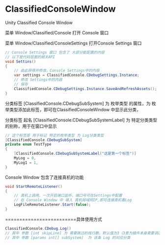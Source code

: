 # ClassifiedConsoleWindow
Unity Classified Console Window

菜单 Window/Classified/Console 打开 Console 窗口

菜单 Window/Classified/ConsoleSettings 打开Console Settings 窗口

``` C#
// Console Settings 窗口 包含了 大部分能配置的内容
// 以下是代码层面的相关API
void Settins()
{
    // 由此获得并修改，Console Settings中的内容
    var settings = ClassifiedConsole.CDebugSettings.Instance;
    // 修改 Settings中的内容
    // 保存
    ClassifiedConsole.CDebugSettings.Instance.SaveAndRefreshAssets();
}
```

分类标签 [ClassifiedConsole.CDebugSubSystem] 为 枚举类型 的属性，为 枚举类型添加此标签，即可在ClassifiedConsoleWindow 中显示此分类，

分类标签 起名 [ClassifiedConsole.CDebugSubSystemLabel] 为 特定分类类型的别称，用于在窗口中显示

``` C#
// 这个标签是 用于标记 特定的枚举类型 为 Log分类类型
[ClassifiedConsole.CDebugSubSystem]
private enum TestType
{
    [ClassifiedConsole.CDebugSubSystemLabel("这是第一个标签")]
    MyLog = 0,
    MyLog1 = 1,
}
```

Console Window 包含了连接真机的功能

``` C#
void StartRemoteListener()
{
    // 真机上调用，一次开启端口监听，端口号可在Settings中配置
    // 在 Console Window 中 填入 真机局域网IP,即可连接真机看Log
    LogFileRemoteListener.Start(false);
}
```



=========================具体使用方式

``` C#
ClassifiedConsole.CDebug.Log()
// 其中 参数 [int skipLine] 为 需要跳过的栈行数，默认值为3（3意为插件本身需要调过的行数），
// 其中 参数 [params int[] subSystem]  为 该条 Log 的对应分类
```


